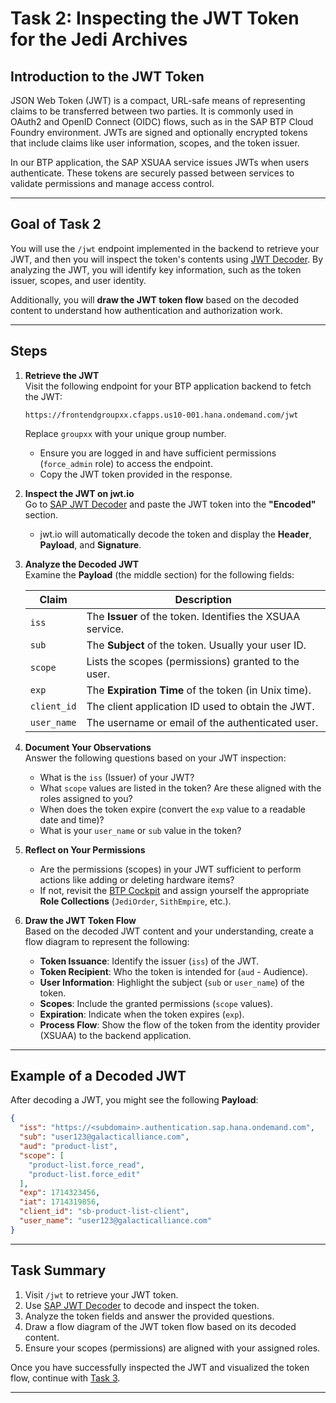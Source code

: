 # Task 2: Inspecting the JWT Token for the Jedi Archives

## Introduction to the JWT Token  
JSON Web Token (JWT) is a compact, URL-safe means of representing claims to be transferred between two parties. It is commonly used in OAuth2 and OpenID Connect (OIDC) flows, such as in the SAP BTP Cloud Foundry environment. JWTs are signed and optionally encrypted tokens that include claims like user information, scopes, and the token issuer.

In our BTP application, the SAP XSUAA service issues JWTs when users authenticate. These tokens are securely passed between services to validate permissions and manage access control.

---

## Goal of Task 2

You will use the `/jwt` endpoint implemented in the backend to retrieve your JWT, and then you will inspect the token's contents using [JWT Decoder](https://jwt.io/). By analyzing the JWT, you will identify key information, such as the token issuer, scopes, and user identity.

Additionally, you will **draw the JWT token flow** based on the decoded content to understand how authentication and authorization work.

---

## Steps

1. **Retrieve the JWT**  
   Visit the following endpoint for your BTP application backend to fetch the JWT:  
   ```
   https://frontendgroupxx.cfapps.us10-001.hana.ondemand.com/jwt
   ```
   Replace `groupxx` with your unique group number.

   - Ensure you are logged in and have sufficient permissions (`force_admin` role) to access the endpoint.
   - Copy the JWT token provided in the response.

2. **Inspect the JWT on jwt.io**  
   Go to [SAP JWT Decoder](https://jwt.io/) and paste the JWT token into the **"Encoded"** section.

   - jwt.io will automatically decode the token and display the **Header**, **Payload**, and **Signature**.

3. **Analyze the Decoded JWT**  
   Examine the **Payload** (the middle section) for the following fields:
   
   | Claim              | Description                                               |
   |---------------------|-----------------------------------------------------------|
   | `iss`              | The **Issuer** of the token. Identifies the XSUAA service.|
   | `sub`              | The **Subject** of the token. Usually your user ID.       |
   | `scope`            | Lists the scopes (permissions) granted to the user.       |
   | `exp`              | The **Expiration Time** of the token (in Unix time).      |
   | `client_id`        | The client application ID used to obtain the JWT.         |
   | `user_name`        | The username or email of the authenticated user.          |

4. **Document Your Observations**  
   Answer the following questions based on your JWT inspection:
   - What is the `iss` (Issuer) of your JWT?  
   - What `scope` values are listed in the token? Are these aligned with the roles assigned to you?  
   - When does the token expire (convert the `exp` value to a readable date and time)?  
   - What is your `user_name` or `sub` value in the token?  

5. **Reflect on Your Permissions**  
   - Are the permissions (scopes) in your JWT sufficient to perform actions like adding or deleting hardware items?  
   - If not, revisit the [BTP Cockpit](https://cockpit.hanatrial.ondemand.com/) and assign yourself the appropriate **Role Collections** (`JediOrder`, `SithEmpire`, etc.).

6. **Draw the JWT Token Flow**  
   Based on the decoded JWT content and your understanding, create a flow diagram to represent the following:
   - **Token Issuance**: Identify the issuer (`iss`) of the JWT.
   - **Token Recipient**: Who the token is intended for (`aud` - Audience).
   - **User Information**: Highlight the subject (`sub` or `user_name`) of the token.
   - **Scopes**: Include the granted permissions (`scope` values).
   - **Expiration**: Indicate when the token expires (`exp`).
   - **Process Flow**: Show the flow of the token from the identity provider (XSUAA) to the backend application.

---

## Example of a Decoded JWT

After decoding a JWT, you might see the following **Payload**:

```json
{
  "iss": "https://<subdomain>.authentication.sap.hana.ondemand.com",
  "sub": "user123@galacticalliance.com",
  "aud": "product-list",
  "scope": [
    "product-list.force_read",
    "product-list.force_edit"
  ],
  "exp": 1714323456,
  "iat": 1714319856,
  "client_id": "sb-product-list-client",
  "user_name": "user123@galacticalliance.com"
}
```

---

## Task Summary

1. Visit `/jwt` to retrieve your JWT token.
2. Use [SAP JWT Decoder](https://jwt.io/) to decode and inspect the token.
3. Analyze the token fields and answer the provided questions.
4. Draw a flow diagram of the JWT token flow based on its decoded content.
5. Ensure your scopes (permissions) are aligned with your assigned roles.

Once you have successfully inspected the JWT and visualized the token flow, continue with [Task 3](./Task3.md).

---

